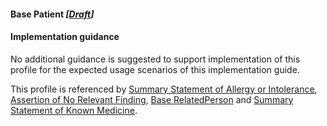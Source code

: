 #### Base Patient *[[Draft](http://hl7.org/fhir/stu3/valueset-publication-status.html)]*

#### Implementation guidance
No additional guidance is suggested to support implementation of this profile for the expected usage scenarios of this implementation guide.

This profile is referenced by [Summary Statement of Allergy or Intolerance](StructureDefinition-allergyintolerance-summary-1.html), 
[Assertion of No Relevant Finding](StructureDefinition-observation-norelevantfinding-1.html), [Base RelatedPerson](StructureDefinition/relatedperson-dh-base-1.html)
and [Summary Statement of Known Medicine](StructureDefinition-medicationstatement-summary-1.html).
